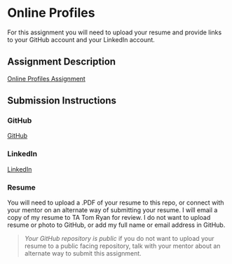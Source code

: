# Online Profiles
For this assignment you will need to upload your resume and provide links to your GitHub account and your LinkedIn account.

## Assignment Description
[Online Profiles Assignment](https://education.launchcode.org/liftoff/modules/assignments/online-profiles)

## Submission Instructions
 
### GitHub
[GitHub](https://github.com/ElB5)
 
### LinkedIn
[LinkedIn](https://www.linkedin.com/in/bradyellen/) 

### Resume
You will need to upload a .PDF of your resume to this repo, or connect with your mentor on an alternate way of submitting your resume.
I will email a copy of my resume to TA Tom Ryan for review. 
I do not want to upload resume or photo to GitHub, or add my full name or email address in GitHub.

> *Your GitHub repository is public* if you do not want to upload your resume to a public facing repository, talk with your mentor about an alternate way to submit this assignment. 